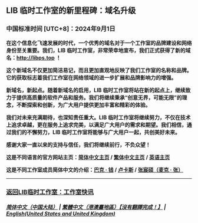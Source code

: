 ## LIB 临时工作室的新里程碑：域名升级
### 中国标准时间 [UTC+8]：2024年9月1日
**在这个信息化飞速发展的时代，一个优秀的域名对于一个工作室的品牌建设和网络身份至关重要。我们，LIB 临时工作室，非常荣幸地宣布，我们正式获得了新的域名：http://libps.top ！**

**这个新域名不仅更加简洁易记，而且更加直观地反映了我们工作室的名称和品牌。它的获取标志着我们工作室在网络领域的进一步扩展和品牌影响力的增强。**

**新域名，新起点。随着新域名的启用，LIB 临时工作室将站在新的起点上，继续致力于提供高质量的软件产品和服务。我们将继续秉承“创意无界，可能无限”的理念，不断探索和创新，为广大用户提供更加丰富和精彩的体验。**

**我们对未来充满期待，也深知责任重大。LIB 临时工作室将继续努力，不仅在技术上追求卓越，更在服务上追求完美，以满足广大用户的需求和期望。我们相信，通过我们的不懈努力，LIB 临时工作室将能够与广大用户一起，共创美好未来。**

**感谢大家一直以来的支持与信任，我们将继续前行，不负众望！**

**这是不同语言的官方网站主页：[简体中文主页](http://www.libps.top) / [繁体中文主页](http://tc.libps.top) / [英语主页](http://en.libps.top)**

**这是不同工作室成员简体中文的介绍：[巴克 · 钱](http://buckqian.libps.top) / [卢卡斯](http://lucas.libps.top) / [张宸硕（麦克 · 张）](http://mikezhang.libps.top)**

---

### [返回LIB临时工作室：工作室快讯](https://libps.github.io/News)

##### [简体中文（中国大陆）](https://libps.github.io/news/new_domain_name) | [繁體中文（港澳臺地區）【沒有翻譯完成！】](https://libps.github.io/tc/news/new_domain_name) | **[English(United States and United Kingdom)](https://libps.github.io/en/news/new_domain_name)**
